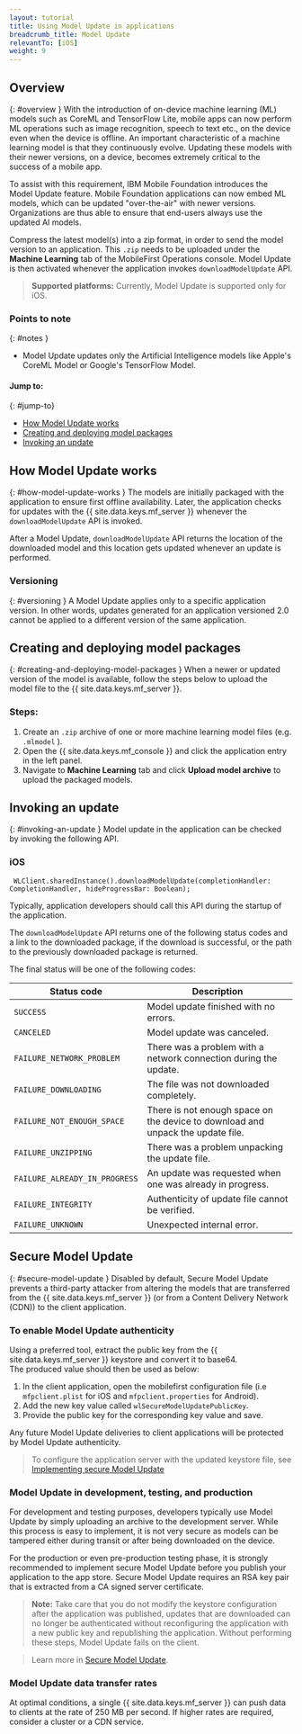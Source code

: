 ```yaml
---
layout: tutorial
title: Using Model Update in applications
breadcrumb_title: Model Update
relevantTo: [iOS]
weight: 9
---
```

<!-- NLS_CHARSET=UTF-8 -->
## Overview
{: #overview }
With the introduction of on-device machine learning (ML) models such as CoreML and TensorFlow Lite, mobile apps can now perform ML operations such as image recognition, speech to text etc., on the device even when the device is offline. An important characteristic of a machine learning model is that they continuously evolve. Updating these models with their newer versions, on a device, becomes extremely critical to the success of a mobile app.

To assist with this requirement, IBM Mobile Foundation introduces the Model Update feature. Mobile Foundation applications can now embed ML models, which can be updated "over-the-air" with newer versions. Organizations are thus able to ensure that end-users always use the updated AI models.

Compress the latest model(s) into a zip format, in order to send the model version to an application. This `.zip` needs to be uploaded under the **Machine Learning** tab of the MobileFirst Operations console. Model Update is then activated whenever the application invokes `downloadModelUpdate` API.

>**Supported platforms:**  Currently, Model Update is supported only for iOS.  

### Points to note
{: #notes }
* Model Update updates only the Artificial Intelligence models like Apple's CoreML Model or Google's TensorFlow Model.

#### Jump to:
{: #jump-to}

- [How Model Update works](#how-model-update-works)
- [Creating and deploying model packages](#creating-and-deploying-model-packages)
- [Invoking an update](#invoking-an-update)

## How Model Update works
{: #how-model-update-works }
The models are initially packaged with the application to ensure first offline availability. Later, the application checks for updates with the {{ site.data.keys.mf_server }} whenever the `downloadModelUpdate` API is invoked.

After a Model Update, `downloadModelUpdate` API returns the location of the downloaded model and this location gets updated whenever an update is performed.

### Versioning
{: #versioning }
A Model Update applies only to a specific application version. In other words, updates generated for an application versioned 2.0 cannot be applied to a different version of the same application.

## Creating and deploying model packages
{: #creating-and-deploying-model-packages }
When a newer or updated version of the model is available, follow the steps below to upload the model file to the {{ site.data.keys.mf_server }}.

### Steps:

 1. Create an `.zip` archive of one or more machine learning model files (e.g. `.mlmodel` ).
 2. Open the {{ site.data.keys.mf_console }} and click the application entry in the left panel.
 3. Navigate to **Machine Learning** tab and click  **Upload model archive** to upload the packaged models.

## Invoking an update
{: #invoking-an-update }
Model update in the application can be checked by invoking the following API.

### iOS

```
 WLClient.sharedInstance().downloadModelUpdate(completionHandler: CompletionHandler, hideProgressBar: Boolean);
```

Typically, application developers should call this API during the startup of the application.

The `downloadModelUpdate` API returns one of the following status codes and a link to the downloaded package, if the download is successful, or the path to the previously downloaded package is returned.

The final status will be one of the following codes:

| Status code | Description |
|-------------|-------------|
| `SUCCESS` | Model update finished with no errors. |
| `CANCELED` | Model update was canceled. |
| `FAILURE_NETWORK_PROBLEM` | There was a problem with a network connection during the update. |
| `FAILURE_DOWNLOADING` | The file was not downloaded completely. |
| `FAILURE_NOT_ENOUGH_SPACE` | There is not enough space on the device to download and unpack the update file. |
| `FAILURE_UNZIPPING` | There was a problem unpacking the update file. |
| `FAILURE_ALREADY_IN_PROGRESS` | An update was requested when one was already in progress. |
| `FAILURE_INTEGRITY` | Authenticity of update file cannot be verified. |
| `FAILURE_UNKNOWN` | Unexpected internal error. |


## Secure Model Update
{: #secure-model-update }
Disabled by default, Secure Model Update prevents a third-party attacker from altering the models that are transferred from the {{ site.data.keys.mf_server }} (or from a Content Delivery Network (CDN)) to the client application.

### To enable Model Update authenticity
Using a preferred tool, extract the public key from the {{ site.data.keys.mf_server }} keystore and convert it to base64.  
The produced value should then be used as below:

1. In the client application, open the mobilefirst configuration file (i.e `mfpclient.plist` for iOS and `mfpclient.properties` for Android).
2. Add the new key value called `wlSecureModelUpdatePublicKey`.
3. Provide the public key for the corresponding key value and save.

Any future Model Update deliveries to client applications will be protected by Model Update authenticity.

> To configure the application server with the updated keystore file, see [Implementing secure Model Update](secure-model-update/)

### Model Update in development, testing, and production
For development and testing purposes, developers typically use Model Update by simply uploading an archive to the development server. While this process is easy to implement, it is not very secure as models can be tampered either during transit or after being downloaded on the device.

For the production or even pre-production testing phase, it is strongly recommended to implement secure Model Update before you publish your application to the app store. Secure Model Update requires an RSA key pair that is extracted from a CA signed server certificate.

>**Note:** Take care that you do not modify the keystore configuration after the application was published, updates that are downloaded can no longer be authenticated without reconfiguring the application with a new public key and republishing the application. Without performing these steps, Model Update fails on the client.

> Learn more in [Secure Model Update](secure-model-update/).

### Model Update data transfer rates
At optimal conditions, a single {{ site.data.keys.mf_server }} can push data to clients at the rate of 250 MB per second. If higher rates are required, consider a cluster or a CDN service.
